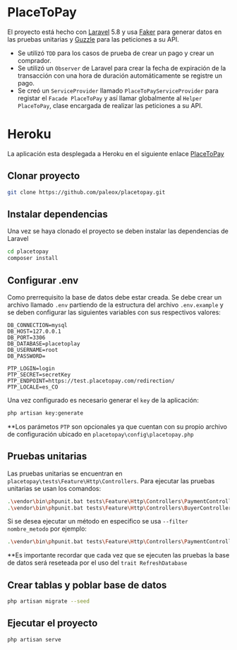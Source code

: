# PlaceToPay

El proyecto está hecho con [Laravel](https://laravel.com/docs/5.8) 5.8 y usa [Faker](https://github.com/fzaninotto/Faker) para generar datos en las pruebas unitarias y [Guzzle](<(https://github.com/guzzle/guzzle)>) para las peticiones a su API.

-   Se utilizó `TDD` para los casos de prueba de crear un pago y crear un comprador.
-   Se utilizó un `Observer` de Laravel para crear la fecha de expiración de la transacción con una hora de duración automáticamente se registre un pago.
-   Se creó un `ServiceProvider` llamado `PlaceToPayServiceProvider` para registar el `Facade PlaceToPay` y así llamar globalmente al `Helper PlaceToPay`, clase encargada de realizar las peticiones a su API.

# Heroku

La aplicación esta desplegada a Heroku en el siguiente enlace [PlaceToPay](https://place-to-pay.herokuapp.com)

## Clonar proyecto

```sh
git clone https://github.com/paleox/placetopay.git
```

## Instalar dependencias

Una vez se haya clonado el proyecto se deben instalar las dependencias de Laravel

```sh
cd placetopay
composer install
```

## Configurar .env

Como prerrequisito la base de datos debe estar creada. Se debe crear un archivo llamado `.env` partiendo de la estructura del archivo `.env.example` y se deben configurar las siguientes variables con sus respectivos valores:

```
DB_CONNECTION=mysql
DB_HOST=127.0.0.1
DB_PORT=3306
DB_DATABASE=placetoplay
DB_USERNAME=root
DB_PASSWORD=

PTP_LOGIN=login
PTP_SECRET=secretKey
PTP_ENDPOINT=https://test.placetopay.com/redirection/
PTP_LOCALE=es_CO
```

Una vez configurado es necesario generar el `key` de la aplicación:

```sh
php artisan key:generate
```

\*\*Los parámetos `PTP` son opcionales ya que cuentan con su propio archivo de configuración ubicado en `placetopay\config\placetopay.php`

## Pruebas unitarias

Las pruebas unitarias se encuentran en `placetopay\tests\Feature\Http\Controllers`. Para ejecutar las pruebas unitarias se usan los comandos:

```sh
.\vendor\bin\phpunit.bat tests\Feature\Http\Controllers\PaymentControllerTest.php
.\vendor\bin\phpunit.bat tests\Feature\Http\Controllers\BuyerControllerTest.php
```

Si se desea ejecutar un método en especifico se usa `--filter nombre_metodo` por ejemplo:

```sh
.\vendor\bin\phpunit.bat tests\Feature\Http\Controllers\PaymentControllerTest.php --filter can_create_a_payment
```

\*\*Es importante recordar que cada vez que se ejecuten las pruebas la base de datos será reseteada por el uso del `trait RefreshDatabase`

## Crear tablas y poblar base de datos

```sh
php artisan migrate --seed
```

## Ejecutar el proyecto

```sh
php artisan serve
```
